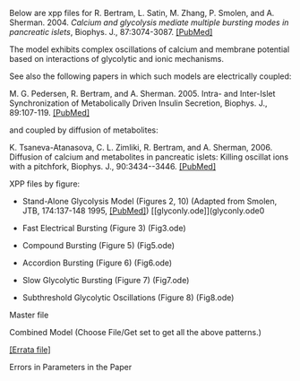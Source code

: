 Below are xpp files for R. Bertram, L. Satin, M. Zhang, P. Smolen, and A. Sherman. 2004. *Calcium and glycolysis mediate multiple bursting modes in pancreatic islets*, Biophys. J., 87:3074-3087. [[PubMed]](https://pubmed.ncbi.nlm.nih.gov/15347584/)

The model exhibits complex oscillations of calcium and membrane potential based on interactions of glycolytic and ionic mechanisms.

See also the following papers in which such models are electrically coupled:

M. G. Pedersen, R. Bertram, and A. Sherman. 2005. Intra- and Inter-Islet Synchronization of Metabolically Driven Insulin Secretion, Biophys. J., 89:107-119. [[PubMed]](https://pubmed.ncbi.nlm.nih.gov/15834002/)

and coupled by diffusion of metabolites:

K. Tsaneva-Atanasova, C. L. Zimliki, R. Bertram, and A. Sherman, 2006. Diffusion of calcium and metabolites in pancreatic islets: Killing oscillat ions with a pitchfork, Biophys. J., 90:3434--3446. [[PubMed]](https://pubmed.ncbi.nlm.nih.gov/16500973/)

XPP files by figure:

* Stand-Alone Glycolysis Model (Figures 2, 10) (Adapted from Smolen, JTB, 174:137-148 1995, [[PubMed]](https://pubmed.ncbi.nlm.nih.gov/7643610/)) [[glyconly.ode]](glyconly.ode0

* Fast Electrical Bursting (Figure 3) (Fig3.ode)

* Compound Bursting (Figure 5) (Fig5.ode)

* Accordion Bursting (Figure 6) (Fig6.ode)

* Slow Glycolytic Bursting (Figure 7) (Fig7.ode)

* Subthreshold Glycolytic Oscillations (Figure 8) (Fig8.ode)

Master file

Combined Model (Choose File/Get set to get all the above patterns.)

[[Errata file]](errata.pdf)

Errors in Parameters in the Paper
